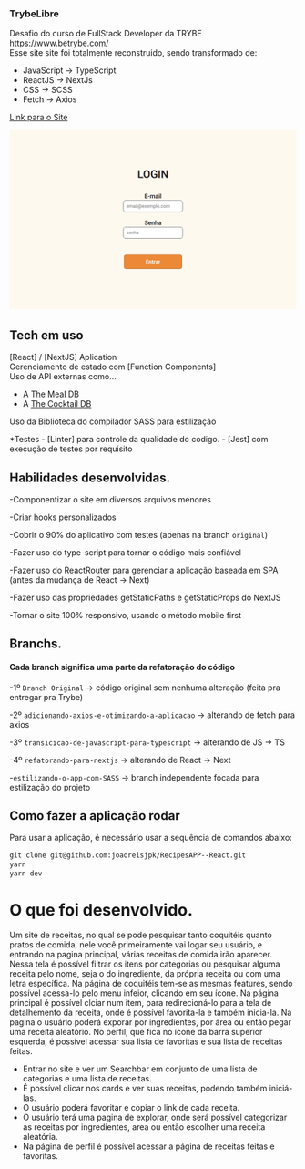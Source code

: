 ### TrybeLibre

Desafio do curso de FullStack Developer da TRYBE https://www.betrybe.com/ </br>
Esse site site foi totalmente reconstruido, sendo transformado de:
 - JavaScript -> TypeScript
 - ReactJS -> NextJs
 - CSS -> SCSS
 - Fetch -> Axios

[Link para o Site](https://recipes-app-lemon.vercel.app/)

![plot](./src/images/recipesPreview.png)

## Tech em uso

[React] / [NextJS] Aplication </br>
Gerenciamento de estado com [Function Components] </br>
Uso de API externas como...
  - A [The Meal DB](https://www.themealdb.com/api.php)
  - A [The Cocktail DB](https://www.thecocktaildb.com/api.php)

Uso da Biblioteca do compilador SASS para estilização

  *Testes
    - [Linter] para controle da qualidade do codigo.
    - [Jest] com execução de testes por requisito

## Habilidades desenvolvidas.

-Componentizar o site em diversos arquivos menores </br>

-Criar hooks personalizados </br>

-Cobrir o 90% do aplicativo com testes (apenas na branch `original`)</br>

-Fazer uso do type-script para tornar o código mais confiável </br>

-Fazer uso do ReactRouter para gerenciar a aplicação baseada em SPA (antes da mudança de React -> Next)</br>

-Fazer uso das propriedades getStaticPaths e getStaticProps do NextJS </br>

-Tornar o site 100% responsivo, usando o método mobile first </br>

## Branchs.

#### Cada branch significa uma parte da refatoração do código
-1º `Branch Original` -> código original sem nenhuma alteração (feita pra entregar pra Trybe) </br>

-2º `adicionando-axios-e-otimizando-a-aplicacao` -> alterando de fetch para axios </br>

-3º `transicicao-de-javascript-para-typescript` -> alterando de JS -> TS</br>

-4º `refatorando-para-nextjs` -> alterando de React -> Next </br>

-`estilizando-o-app-com-SASS` -> branch independente focada para estilização do projeto</br>


## Como fazer a aplicação rodar

Para usar a aplicação, é necessário usar a sequência de comandos abaixo:

```
git clone git@github.com:joaoreisjpk/RecipesAPP--React.git
yarn
yarn dev
```


# O que foi desenvolvido.

Um site de receitas, no qual se pode pesquisar tanto coquitéis quanto pratos de comida, nele você primeiramente vai logar seu usuário, e entrando na pagina principal, várias receitas de comida irão aparecer. Nessa tela é possível filtrar os itens por categorias ou pesquisar alguma receita pelo nome, seja o do ingrediente, da própria receita ou com uma letra específica. Na página de coquitéis tem-se as mesmas features, sendo possível acessa-lo pelo menu infeior, clicando em seu ícone. Na página principal é possível clciar num item, para redirecioná-lo para a tela de detalhemento da receita, onde é possível favorita-la e também inicia-la. Na pagina o usuário poderá exporar por ingredientes, por área ou então pegar uma receita aleatório. No perfil, que fica no ícone da barra superior esquerda, é possível acessar sua lista de favoritas e sua lista de receitas feitas.

  - Entrar no site e ver um Searchbar em conjunto de uma lista de categorias e uma lista de receitas.
  - É possível clicar nos cards e ver suas receitas, podendo também iniciá-las.
  - O usuário poderá favoritar e copiar o link de cada receita.
  - O usuário terá uma pagina de explorar, onde será possível categorizar as receitas por ingredientes, area ou então escolher uma receita aleatória.
  - Na página de perfil é possível acessar a página de receitas feitas e favoritas.
